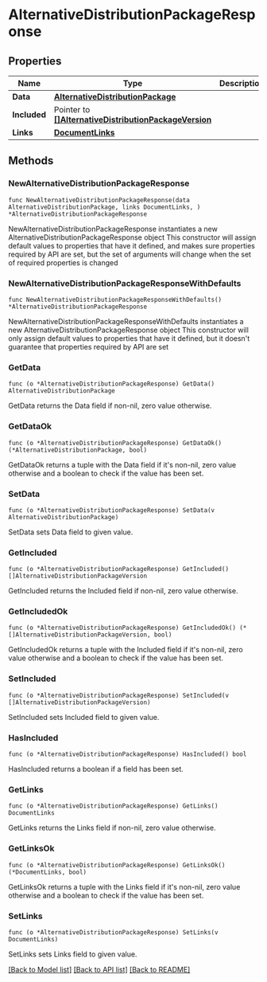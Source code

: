# AlternativeDistributionPackageResponse

## Properties

Name | Type | Description | Notes
------------ | ------------- | ------------- | -------------
**Data** | [**AlternativeDistributionPackage**](AlternativeDistributionPackage.md) |  | 
**Included** | Pointer to [**[]AlternativeDistributionPackageVersion**](AlternativeDistributionPackageVersion.md) |  | [optional] 
**Links** | [**DocumentLinks**](DocumentLinks.md) |  | 

## Methods

### NewAlternativeDistributionPackageResponse

`func NewAlternativeDistributionPackageResponse(data AlternativeDistributionPackage, links DocumentLinks, ) *AlternativeDistributionPackageResponse`

NewAlternativeDistributionPackageResponse instantiates a new AlternativeDistributionPackageResponse object
This constructor will assign default values to properties that have it defined,
and makes sure properties required by API are set, but the set of arguments
will change when the set of required properties is changed

### NewAlternativeDistributionPackageResponseWithDefaults

`func NewAlternativeDistributionPackageResponseWithDefaults() *AlternativeDistributionPackageResponse`

NewAlternativeDistributionPackageResponseWithDefaults instantiates a new AlternativeDistributionPackageResponse object
This constructor will only assign default values to properties that have it defined,
but it doesn't guarantee that properties required by API are set

### GetData

`func (o *AlternativeDistributionPackageResponse) GetData() AlternativeDistributionPackage`

GetData returns the Data field if non-nil, zero value otherwise.

### GetDataOk

`func (o *AlternativeDistributionPackageResponse) GetDataOk() (*AlternativeDistributionPackage, bool)`

GetDataOk returns a tuple with the Data field if it's non-nil, zero value otherwise
and a boolean to check if the value has been set.

### SetData

`func (o *AlternativeDistributionPackageResponse) SetData(v AlternativeDistributionPackage)`

SetData sets Data field to given value.


### GetIncluded

`func (o *AlternativeDistributionPackageResponse) GetIncluded() []AlternativeDistributionPackageVersion`

GetIncluded returns the Included field if non-nil, zero value otherwise.

### GetIncludedOk

`func (o *AlternativeDistributionPackageResponse) GetIncludedOk() (*[]AlternativeDistributionPackageVersion, bool)`

GetIncludedOk returns a tuple with the Included field if it's non-nil, zero value otherwise
and a boolean to check if the value has been set.

### SetIncluded

`func (o *AlternativeDistributionPackageResponse) SetIncluded(v []AlternativeDistributionPackageVersion)`

SetIncluded sets Included field to given value.

### HasIncluded

`func (o *AlternativeDistributionPackageResponse) HasIncluded() bool`

HasIncluded returns a boolean if a field has been set.

### GetLinks

`func (o *AlternativeDistributionPackageResponse) GetLinks() DocumentLinks`

GetLinks returns the Links field if non-nil, zero value otherwise.

### GetLinksOk

`func (o *AlternativeDistributionPackageResponse) GetLinksOk() (*DocumentLinks, bool)`

GetLinksOk returns a tuple with the Links field if it's non-nil, zero value otherwise
and a boolean to check if the value has been set.

### SetLinks

`func (o *AlternativeDistributionPackageResponse) SetLinks(v DocumentLinks)`

SetLinks sets Links field to given value.



[[Back to Model list]](../README.md#documentation-for-models) [[Back to API list]](../README.md#documentation-for-api-endpoints) [[Back to README]](../README.md)


